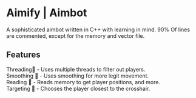 # Aimify | Aimbot

A sophisticated aimbot written in C++ with learning in mind. 90% Of lines are commented, except for the memory and vector file.

## Features

Threading🔄 - Uses multiple threads to filter out players.  
Smoothing 🧲 - Uses smoothing for more legit movement.  
Reading 📖 - Reads memory to get player positions, and more.  
Targeting 🎯 - Chooses the player closest to the crosshair.  
